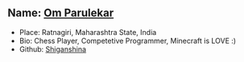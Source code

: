 ## Name: [Om Parulekar](https://github.com/Shiganshina)
- Place: Ratnagiri, Maharashtra State, India
- Bio: Chess Player, Competetive Programmer, Minecraft is LOVE :)
- Github: [Shiganshina]([https://github.com/calixtocarolina](https://github.com/Shiganshina))



